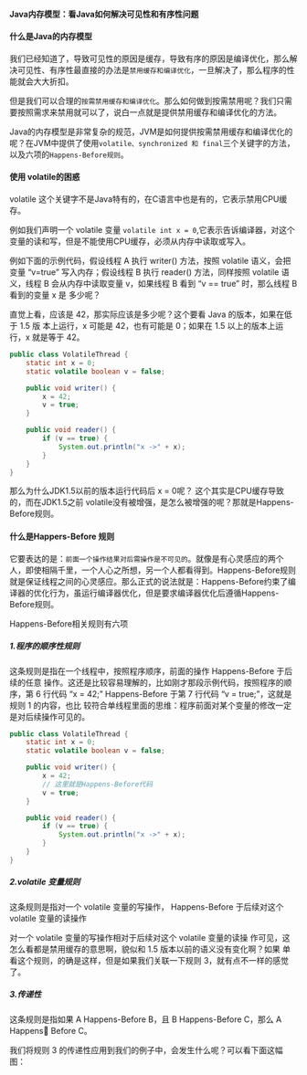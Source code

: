 #### Java内存模型：看Java如何解决可见性和有序性问题

#### 什么是Java的内存模型
我们已经知道了，导致可见性的原因是缓存，导致有序的原因是编译优化，那么解决可见性、有序性最直接的办法是`禁用缓存和编译优化`，一旦解决了，那么程序的性能就会大大折扣。

但是我们可以合理的`按需禁用缓存和编译优化`。那么如何做到按需禁用呢？我们只需要按照需求来禁用就可以了，说白一点就是提供禁用缓存和编译优化的方法。

Java的内存模型是非常复杂的规范，JVM是如何提供按需禁用缓存和编译优化的呢？在JVM中提供了使用`volatile、synchronized 和 final`三个关键字的方法，以及六项的`Happens-Before规则`。

#### 使用 volatile的困惑
volatile 这个关键字不是Java特有的，在C语言中也是有的，它表示禁用CPU缓存。

例如我们声明一个 volatile 变量 `volatile int x = 0`,它表示告诉编译器，对这个变量的读和写，但是不能使用CPU缓存，必须从内存中读取或写入。

例如下面的示例代码，假设线程 A 执行 writer() 方法，按照 volatile 语义，会把变量
“v=true” 写入内存；假设线程 B 执行 reader() 方法，同样按照 volatile 语义，线程 B
会从内存中读取变量 v，如果线程 B 看到 “v == true” 时，那么线程 B 看到的变量 x 是
多少呢？

直觉上看，应该是 42，那实际应该是多少呢？这个要看 Java 的版本，如果在低于 1.5 版
本上运行，x 可能是 42，也有可能是 0；如果在 1.5 以上的版本上运行，x 就是等于 42。

```java
public class VolatileThread {
    static int x = 0;
    static volatile boolean v = false;

    public void writer() {
        x = 42;
        v = true;
    }

    public void reader() {
        if (v == true) {
            System.out.println("x ->" + x);
        }
    }
}
```
那么为什么JDK1.5以前的版本运行代码后 x = 0呢？ 这个其实是CPU缓存导致的，而在JDK1.5之前 volatile没有被增强，是怎么被增强的呢？那就是Happens-Before规则。

#### 什么是Happers-Before 规则
它要表达的是：`前面一个操作结果对后需操作是不可见的`。就像是有心灵感应的两个人，即使相隔千里，一个人心之所想，另一个人都看得到。Happens-Before规则就是保证线程之间的心灵感应。那么正式的说法就是：Happens-Before约束了编译器的优化行为，虽运行编译器优化，但是要求编译器优化后遵循Happens-Before规则。

Happens-Before相关规则有六项

##### 1.程序的顺序性规则
这条规则是指在一个线程中，按照程序顺序，前面的操作 Happens-Before 于后续的任意
操作。这还是比较容易理解的，比如刚才那段示例代码，按照程序的顺序，第 6 行代码
“x = 42;” Happens-Before 于第 7 行代码 “v = true;”，这就是规则 1 的内容，也比
较符合单线程里面的思维：程序前面对某个变量的修改一定是对后续操作可见的。

```java
public class VolatileThread {
    static int x = 0;
    static volatile boolean v = false;

    public void writer() {
        x = 42;
        // 这里就是Happens-Before代码
        v = true;
    }

    public void reader() {
        if (v == true) {
            System.out.println("x ->" + x);
        }
    }
}
```

##### 2.volatile 变量规则
这条规则是指对一个 volatile 变量的写操作， Happens-Before 于后续对这个 volatile
变量的读操作

对一个 volatile 变量的写操作相对于后续对这个 volatile 变量的读操
作可见，这怎么看都是禁用缓存的意思啊，貌似和 1.5 版本以前的语义没有变化啊？如果
单看这个规则，的确是这样，但是如果我们关联一下规则 3，就有点不一样的感觉了。

##### 3.传递性
这条规则是指如果 A Happens-Before B，且 B Happens-Before C，那么 A Happens
Before C。

我们将规则 3 的传递性应用到我们的例子中，会发生什么呢？可以看下面这幅图：

